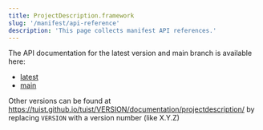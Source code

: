 ```yaml
---
title: ProjectDescription.framework
slug: '/manifest/api-reference'
description: 'This page collects manifest API references.'
---
```


The API documentation for the latest version and main branch is available here:

* [latest](https://tuist.github.io/tuist/latest/documentation/projectdescription/)
* [main](https://tuist.github.io/tuist/main/documentation/projectdescription/)

Other versions can be found at https://tuist.github.io/tuist/VERSION/documentation/projectdescription/ by replacing `VERSION` with a version number (like X.Y.Z)